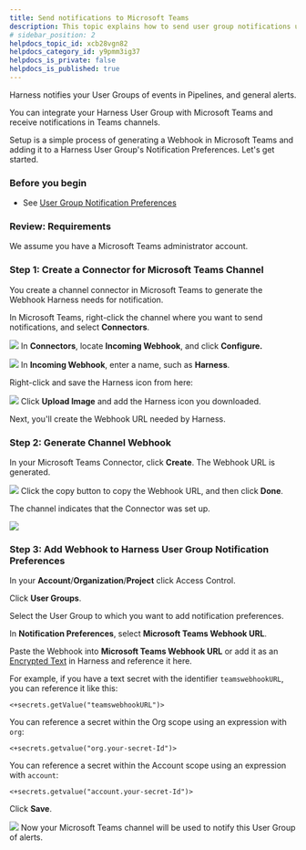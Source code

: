 ```yaml
---
title: Send notifications to Microsoft Teams
description: This topic explains how to send user group notifications using Microsoft Teams.
# sidebar_position: 2
helpdocs_topic_id: xcb28vgn82
helpdocs_category_id: y9pmm3ig37
helpdocs_is_private: false
helpdocs_is_published: true
---
```


Harness notifies your User Groups of events in Pipelines, and general alerts.

You can integrate your Harness User Group with Microsoft Teams and receive notifications in Teams channels.

Setup is a simple process of generating a Webhook in Microsoft Teams and adding it to a Harness User Group's Notification Preferences. Let's get started.

### Before you begin

* See [User Group Notification Preferences](/docs/platform/role-based-access-control/add-user-groups#option-notification-preferences)

### Review: Requirements

We assume you have a Microsoft Teams administrator account.

### Step 1: Create a Connector for Microsoft Teams Channel

You create a channel connector in Microsoft Teams to generate the Webhook Harness needs for notification.

In Microsoft Teams, right-click the channel where you want to send notifications, and select **Connectors**.

![](./static/send-notifications-to-microsoft-teams-10.png)
In **Connectors**, locate **Incoming Webhook**, and click **Configure.**

![](./static/send-notifications-to-microsoft-teams-11.png)
In **Incoming Webhook**, enter a name, such as **Harness**.

Right-click and save the Harness icon from here:

![](./static/send-notifications-to-microsoft-teams-12.png)
Click **Upload Image** and add the Harness icon you downloaded.

Next, you'll create the Webhook URL needed by Harness.

### Step 2: Generate Channel Webhook

In your Microsoft Teams Connector, click **Create**. The Webhook URL is generated.

![](./static/send-notifications-to-microsoft-teams-13.png)
Click the copy button to copy the Webhook URL, and then click **Done**.

The channel indicates that the Connector was set up.

![](./static/send-notifications-to-microsoft-teams-14.png)
### Step 3: Add Webhook to Harness User Group Notification Preferences

In your **Account**/**Organization**/**Project** click Access Control.

Click **User Groups**.

Select the User Group to which you want to add notification preferences.

In **Notification Preferences**, select **Microsoft Teams Webhook URL**.

Paste the Webhook into **Microsoft Teams Webhook URL** or add it as an [Encrypted Text](../Secrets/2-add-use-text-secrets.md) in Harness and reference it here.

For example, if you have a text secret with the identifier `teamswebhookURL`, you can reference it like this: ​


```
<+secrets.getValue("teamswebhookURL")>​​
```
You can reference a secret within the Org scope using an expression with `org`:​


```
<+secrets.getvalue("org.your-secret-Id")>​
```
You can reference a secret within the Account scope using an expression with `account`:​


```
<+secrets.getvalue("account.your-secret-Id")>​
```
Click **Save**.

![](./static/send-notifications-to-microsoft-teams-15.png)
Now your Microsoft Teams channel will be used to notify this User Group of alerts.

